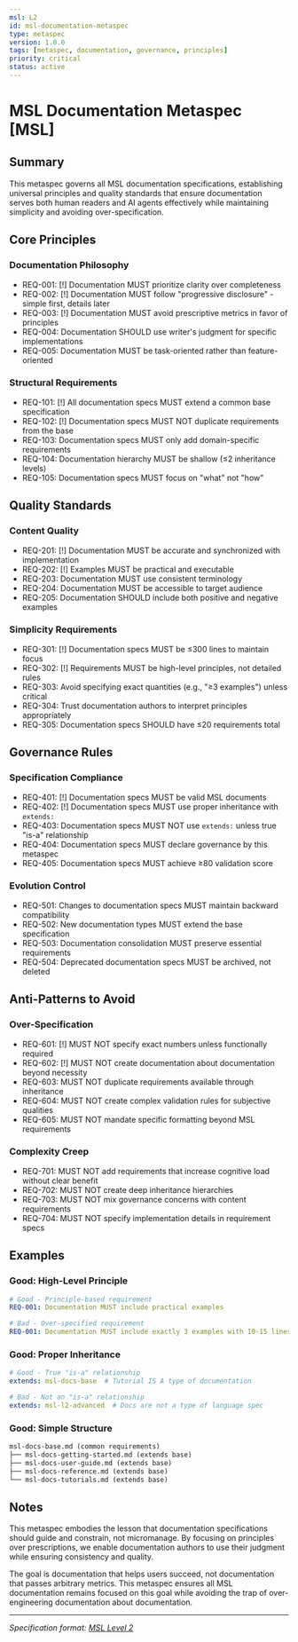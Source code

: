 ```yaml
---
msl: L2
id: msl-documentation-metaspec
type: metaspec
version: 1.0.0
tags: [metaspec, documentation, governance, principles]
priority: critical
status: active
---
```


# MSL Documentation Metaspec [MSL]

## Summary

This metaspec governs all MSL documentation specifications, establishing universal principles and quality standards that ensure documentation serves both human readers and AI agents effectively while maintaining simplicity and avoiding over-specification.

## Core Principles

### Documentation Philosophy

- REQ-001: [!] Documentation MUST prioritize clarity over completeness
- REQ-002: [!] Documentation MUST follow "progressive disclosure" - simple first, details later
- REQ-003: [!] Documentation MUST avoid prescriptive metrics in favor of principles
- REQ-004: Documentation SHOULD use writer's judgment for specific implementations
- REQ-005: Documentation MUST be task-oriented rather than feature-oriented

### Structural Requirements

- REQ-101: [!] All documentation specs MUST extend a common base specification
- REQ-102: [!] Documentation specs MUST NOT duplicate requirements from the base
- REQ-103: Documentation specs MUST only add domain-specific requirements
- REQ-104: Documentation hierarchy MUST be shallow (≤2 inheritance levels)
- REQ-105: Documentation specs MUST focus on "what" not "how"

## Quality Standards

### Content Quality

- REQ-201: [!] Documentation MUST be accurate and synchronized with implementation
- REQ-202: [!] Examples MUST be practical and executable
- REQ-203: Documentation MUST use consistent terminology
- REQ-204: Documentation MUST be accessible to target audience
- REQ-205: Documentation SHOULD include both positive and negative examples

### Simplicity Requirements

- REQ-301: [!] Documentation specs MUST be ≤300 lines to maintain focus
- REQ-302: [!] Requirements MUST be high-level principles, not detailed rules
- REQ-303: Avoid specifying exact quantities (e.g., "≥3 examples") unless critical
- REQ-304: Trust documentation authors to interpret principles appropriately
- REQ-305: Documentation specs SHOULD have ≤20 requirements total

## Governance Rules

### Specification Compliance

- REQ-401: [!] Documentation specs MUST be valid MSL documents
- REQ-402: [!] Documentation specs MUST use proper inheritance with `extends:`
- REQ-403: Documentation specs MUST NOT use `extends:` unless true "is-a" relationship
- REQ-404: Documentation specs MUST declare governance by this metaspec
- REQ-405: Documentation specs MUST achieve ≥80 validation score

### Evolution Control

- REQ-501: Changes to documentation specs MUST maintain backward compatibility
- REQ-502: New documentation types MUST extend the base specification
- REQ-503: Documentation consolidation MUST preserve essential requirements
- REQ-504: Deprecated documentation specs MUST be archived, not deleted

## Anti-Patterns to Avoid

### Over-Specification

- REQ-601: [!] MUST NOT specify exact numbers unless functionally required
- REQ-602: [!] MUST NOT create documentation about documentation beyond necessity
- REQ-603: MUST NOT duplicate requirements available through inheritance
- REQ-604: MUST NOT create complex validation rules for subjective qualities
- REQ-605: MUST NOT mandate specific formatting beyond MSL requirements

### Complexity Creep

- REQ-701: MUST NOT add requirements that increase cognitive load without clear benefit
- REQ-702: MUST NOT create deep inheritance hierarchies
- REQ-703: MUST NOT mix governance concerns with content requirements
- REQ-704: MUST NOT specify implementation details in requirement specs

## Examples

### Good: High-Level Principle
```yaml
# Good - Principle-based requirement
REQ-001: Documentation MUST include practical examples

# Bad - Over-specified requirement  
REQ-001: Documentation MUST include exactly 3 examples with 10-15 lines each
```

### Good: Proper Inheritance
```yaml
# Good - True "is-a" relationship
extends: msl-docs-base  # Tutorial IS A type of documentation

# Bad - Not an "is-a" relationship
extends: msl-l2-advanced  # Docs are not a type of language spec
```

### Good: Simple Structure
```markdown
msl-docs-base.md (common requirements)
├── msl-docs-getting-started.md (extends base)
├── msl-docs-user-guide.md (extends base)
├── msl-docs-reference.md (extends base)
└── msl-docs-tutorials.md (extends base)
```

## Notes

This metaspec embodies the lesson that documentation specifications should guide and constrain, not micromanage. By focusing on principles over prescriptions, we enable documentation authors to use their judgment while ensuring consistency and quality.

The goal is documentation that helps users succeed, not documentation that passes arbitrary metrics. This metaspec ensures all MSL documentation remains focused on this goal while avoiding the trap of over-engineering documentation about documentation.

---
*Specification format: [MSL Level 2](https://github.com/chrs-myrs/msl-specification)*